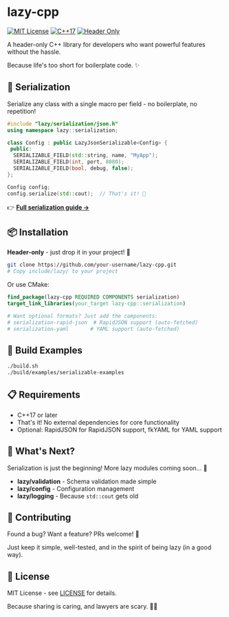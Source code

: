 # lazy-cpp

[![MIT License](https://img.shields.io/badge/license-MIT-blue.svg)](LICENSE)
[![C++17](https://img.shields.io/badge/C%2B%2B-17-blue.svg)](https://isocpp.org/)
[![Header Only](https://img.shields.io/badge/header--only-yes-green.svg)]()

A header-only C++ library for developers who want powerful features without the hassle. 

Because life's too short for boilerplate code. ✨

## 🎯 Serialization

Serialize any class with a single macro per field - no boilerplate, no repetition!

```cpp
#include "lazy/serialization/json.h"
using namespace lazy::serialization;

class Config : public LazyJsonSerializable<Config> {
 public:
  SERIALIZABLE_FIELD(std::string, name, "MyApp");
  SERIALIZABLE_FIELD(int, port, 8080);
  SERIALIZABLE_FIELD(bool, debug, false);
};

Config config;
config.serialize(std::cout);  // That's it! 🎉
```

👉 **[Full serialization guide →](docs/serialization.md)**

## 📦 Installation

**Header-only** - just drop it in your project! 📁

```bash
git clone https://github.com/your-username/lazy-cpp.git
# Copy include/lazy/ to your project
```

Or use CMake:
```cmake
find_package(lazy-cpp REQUIRED COMPONENTS serialization)
target_link_libraries(your_target lazy-cpp::serialization)

# Want optional formats? Just add the components:
# serialization-rapid-json  # RapidJSON support (auto-fetched)
# serialization-yaml       # YAML support (auto-fetched)
```

## 🔨 Build Examples

```bash
./build.sh
./build/examples/serializable-examples
```

## 📋 Requirements

- C++17 or later
- That's it! No external dependencies for core functionality
- Optional: RapidJSON for RapidJSON support, fkYAML for YAML support

## 🚀 What's Next?

Serialization is just the beginning! More lazy modules coming soon... 🚀

- **lazy/validation** - Schema validation made simple
- **lazy/config** - Configuration management
- **lazy/logging** - Because `std::cout` gets old

## 🤝 Contributing

Found a bug? Want a feature? PRs welcome! 🤝

Just keep it simple, well-tested, and in the spirit of being lazy (in a good way).

## 📜 License

MIT License - see [LICENSE](LICENSE) for details.

Because sharing is caring, and lawyers are scary. 📜✨